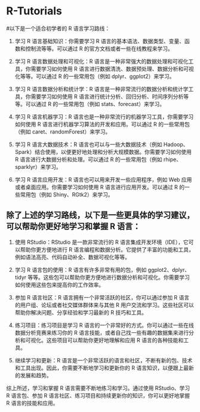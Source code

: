 # R-Tutorials
#以下是一个适合初学者的 R 语言学习路线：

1. 学习 R 语言基础知识：你需要学习 R 语言的基本语法、数据类型、变量、函数和控制流等等。可以通过 R 的官方文档或者一些在线教程来学习。

2. 学习 R 语言数据处理和可视化：R 语言是一种非常强大的数据处理和可视化工具，你需要学习如何使用 R 语言进行数据清洗、数据预处理、数据分析和可视化等等。可以通过 R 的一些常用包（例如 dplyr、ggplot2）来学习。

3. 学习 R 语言数据分析和统计学：R 语言是一种非常流行的数据分析和统计学工具，你需要学习如何使用 R 语言进行统计分析、回归分析、时间序列分析等等。可以通过 R 的一些常用包（例如 stats、forecast）来学习。

4. 学习 R 语言机器学习：R 语言也是一种非常流行的机器学习工具，你需要学习如何使用 R 语言进行机器学习算法的开发和应用。可以通过 R 的一些常用包（例如 caret、randomForest）来学习。

5. 学习 R 语言大数据技术：R 语言也可以与一些大数据技术（例如 Hadoop、Spark）结合使用，以便更好地处理和分析大规模数据。你需要学习如何使用 R 语言进行大数据分析和处理。可以通过 R 的一些常用包（例如 rhipe、sparklyr）来学习。

6. 学习 R 语言应用开发：R 语言也可以用来开发一些应用程序，例如 Web 应用或者桌面应用。你需要学习如何使用 R 语言进行应用开发。可以通过 R 的一些常用包（例如 Shiny、RGtk2）来学习。

## 除了上述的学习路线，以下是一些更具体的学习建议，可以帮助你更好地学习和掌握 R 语言：

1. 使用 RStudio：RStudio 是一款非常流行的 R 语言集成开发环境（IDE），它可以帮助你更方便地进行 R 语言编程和数据分析。它提供了丰富的功能和工具，例如语法高亮、代码自动补全、数据可视化等等。

2. 学习 R 语言包的使用：R 语言有许多非常有用的包，例如 ggplot2、dplyr、tidyr 等等。这些包可以帮助你更方便地进行数据分析和可视化。你需要学习如何使用这些包来提高你的工作效率。

3. 参加 R 语言社区：R 语言拥有一个非常活跃的社区，你可以通过参加 R 语言的用户组、论坛或者社交媒体群体来与其他 R 用户交流和学习。这些社区可以帮助你解决问题、分享经验和学习最新的 R 技巧和工具。

4. 练习项目：练习项目是学习 R 语言的一个非常好的方式。你可以通过一些在线数据分析竞赛来练习你的 R 语言技能，或者自己找一些有趣的数据集来进行分析和可视化。这些项目可以帮助你更好地理解和应用 R 语言的各种技能和工具。

5. 继续学习和更新：R 语言是一个非常活跃的语言和社区，不断有新的包、技术和工具出现。因此，你需要不断地学习和更新你的 R 语言知识，以便跟上最新的发展和趋势。

综上所述，学习和掌握 R 语言需要不断地练习和学习。通过使用 RStudio、学习 R 语言包、参加 R 语言社区、练习项目和持续更新你的知识，你可以更好地掌握 R 语言的技能和应用。
